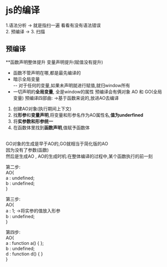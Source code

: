 # js的编译
1.语法分析  -> 就是指扫一遍 看看有没有语法错误<br/>
2. 预编译  -> 
3. 扫描

## 预编译
 **函数声明整体提升 变量声明提升(赋值没有提升)
 - 函数不管声明在哪,都是最先编译的
- 暗示全局变量 <br/>
  -- 对于任何的变量,如果未声明就进行赋值,就归window所有 <br/>
- 一切声明的**全局变量**, 全是window的属性
预编译会有俩对象 AO 和 GO(全局变量)
预编译四部曲: ->基于函数来说的,放进AO去编译
1. 创建AO对象(执行期间上下文)
2. 找**形参**和**变量声明**,将变量和形参名作为AO属性名,**值为underfined**
3. 将**实参数和形参统一**
4. 在函数体里找到**函数声明**,值赋予函数体
<br/>
GO对象的生成是早于AO的,GO就相当于简化版的AO
<br/>
因为没有了参数(函数)<br/>
然后是生成AO , AO的生成时机:在整体编译的过程中,某个函数执行的前一刻<br/>


第二步: <br/>
AO{  <br/>
 a : undefined; <br/>
 b : undefined; <br/>
} <br/>

第三步: <br/>
AO{  <br/>
 a : 1; ->将实参的值放入形参<br/>
 b : undefined; <br/>
} <br/>

第四步: <br/>
AO{  <br/>
 a : function a() { }; <br/>
 b : undefined; <br/>
 d : function d() { } <br/>
} <br/>





